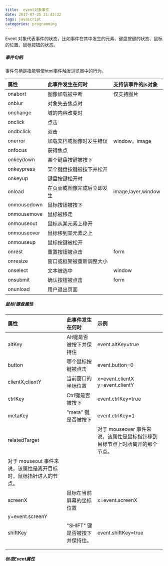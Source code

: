 ```yaml
---
title:  event对象事件
date: 2017-07-25 21:43:32
tags: javascript
categories: programming
---
```


Event 对象代表事件的状态，比如事件在其中发生的元素、键盘按键的状态、鼠标的位置、鼠标按钮的状态。

<!-- more -->

##### 事件句柄

事件句柄是指能够使html事件触发浏览器中的行为。

| 属性 | 此事件发生在何时 | 支持该事件的js对象 |
| :--- | :---- | :---- |
| onabort | 图像加载被中断 | 仅支持图片 |
| onblur    | 对象失去焦点时 |      |
| onchange    | 域的内容改变时 |  |
| onclick |	点击 | |
| ondbclick |   双击    |      |
| onerror | 加载文档或图像时发生错误 | window，image |
| onfocus | 获得焦点 |  |
| onkeydown | 某个键盘按键被按下 |  |
| onkeypress | 某个键盘按键被按下并松开 |  |
| onkeyup | 键盘按键松开时 |  |
| onload | 在页面或图像完成后立即发生 | image,layer,window |
| onmousedown | 鼠标按钮被按下 |  |
| onmousemove | 鼠标被移走 |  |
| onmouseout | 鼠标从某元素上移开 |  |
| onmouseover | 鼠标移到某元素之上 |  |
| onmouseup | 鼠标按键被松开 |  |
| onrest | 重置按钮被点击 | form |
| onresize | 窗口或框架被重新调整大小 |  |
| onselect | 文本被选中 | window |
| onsubmit | 确认按钮被点击 | form |
| onunload | 用户退出页面 |   |


##### 鼠标/键盘属性

| 属性 | 此事件发生在何时 | 示例 |
| :--- | :---- | :---- |
| altKey | Alt键是否被按下并保持住 | event.altKey=true|false|1|0 |
| button | 哪个鼠标按键被点击 | event.button=0|1|2 |
| clientX,clientY | 当前窗口的坐标位置 | x=event.clientX y=event.clientY |
| ctrlKey | Ctrl键是否被按下 | event.ctrlKey=true|false|1|0 |
| metaKey | "meta" 键是否被按下 | event.ctrlKey=1|0 |
| relatedTarget |  | 对于 mouseover 事件来说，该属性是鼠标指针移到目标节点上时所离开的那个节点。
对于 mouseout 事件来说，该属性是离开目标时，鼠标指针进入的节点。 |
| screenX | 鼠标在当前屏幕的坐标位置 | x=event.screenX
  y=event.screenY |
| shiftKey | "SHIFT" 键是否被按下并保持住。 | event.shiftKey=true|false|1|0 |
|  |  |  |
|  |  |  |

##### 标准Event属性





